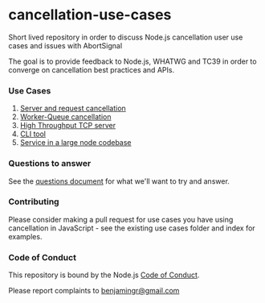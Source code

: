 # cancellation-use-cases

Short lived repository in order to discuss Node.js cancellation user use cases and issues with AbortSignal

The goal is to provide feedback to Node.js, WHATWG and TC39 in order to converge on cancellation best practices and APIs. 

### Use Cases

 1. [Server and request cancellation](use-cases/01-server-process-request.md)
 2. [Worker-Queue cancellation](use-cases/02-worker-queue-cancellation.md)
 3. [High Throughput TCP server](use-cases/03-high-throughput-server.md)
 4. [CLI tool](use-cases/04-cli-tool.md)
 5. [Service in a large node codebase](use-cases/05-service-in-a-large.md)

### Questions to answer

See the [questions document](questions.md) for what we'll want to try and answer.

### Contributing

Please consider making a pull request for use cases you have using cancellation in JavaScript - see the existing use cases folder and index for examples.

### Code of Conduct

This repository is bound by the Node.js [Code of Conduct](https://github.com/nodejs/admin/blob/master/CODE_OF_CONDUCT.md).

Please report complaints to benjamingr@gmail.com 
